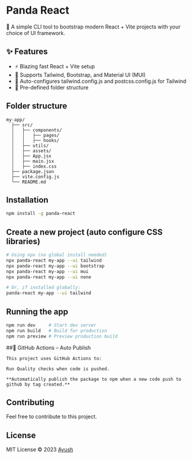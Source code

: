 # Panda React

🚀 A simple CLI tool to bootstrap modern React + Vite projects with your choice of UI framework.

## ✨ Features
- ⚡ Blazing fast React + Vite setup
- 🎨 Supports Tailwind, Bootstrap, and Material UI (MUI)
- 🔧 Auto-configures tailwind.config.js and postcss.config.js for Tailwind
- 📂 Pre-defined folder structure

## Folder structure
```plaintext
my-app/
  ├── src/
  │   ├── components/
  │   │   ├── pages/
  │   │   ├── hooks/
  │   ├── utils/
  │   ├── assets/
  │   ├── App.jsx
  │   ├── main.jsx
  │   ├── index.css
  ├── package.json
  ├── vite.config.js
  └── README.md
```

## Installation
```bash
npm install -g panda-react
```

## Create a new project (auto configure CSS libraries)
```bash
# Using npx (no global install needed)
npx panda-react my-app --ui tailwind
npx panda-react my-app --ui bootstrap
npx panda-react my-app --ui mui
npx panda-react my-app --ui none

# Or, if installed globally:
panda-react my-app --ui tailwind
```

## Running the app
```bash
npm run dev     # Start dev server
npm run build   # Build for production
npm run preview # Preview production build
```

##🤖 GitHub Actions – Auto Publish
```plaintext
This project uses GitHub Actions to:

Run Quality checks when code is pushed.

**Automatically publish the package to npm when a new code push to github by tag created.**
```

## Contributing
Feel free to contribute to this project.

## License
MIT License © 2023 [Ayush](https://github.com/ayushukla02)







